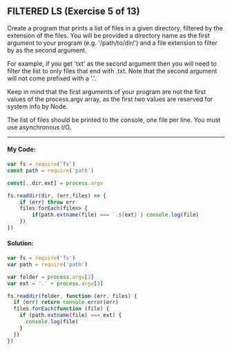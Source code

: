  ## FILTERED LS (Exercise 5 of 13)

  Create a program that prints a list of files in a given directory,
  filtered by the extension of the files. You will be provided a directory
  name as the first argument to your program (e.g. '/path/to/dir/') and a
  file extension to filter by as the second argument.

  For example, if you get 'txt' as the second argument then you will need to
  filter the list to only files that end with .txt. Note that the second
  argument will not come prefixed with a '.'.

  Keep in mind that the first arguments of your program are not the first
  values of the process.argv array, as the first two values are reserved for
  system info by Node.

  The list of files should be printed to the console, one file per line. You
  must use asynchronous I/O.


----
 #### My Code:

```javascript
var fs = require('fs')
const path = require('path')

const[,,dir,ext] = process.argv

fs.readdir(dir, (err,files) => {
    if (err) throw err
    files.forEach(file=> {
        if(path.extname(file) === `.${ext}`) console.log(file)
    })
})
```


 #### Solution:

```javascript
var fs = require('fs')
var path = require('path')

var folder = process.argv[2]
var ext = '.' + process.argv[3]

fs.readdir(folder, function (err, files) {
  if (err) return console.error(err)
  files.forEach(function (file) {
    if (path.extname(file) === ext) {
      console.log(file)
    }
  })
})
```

 <!-- ## Description of my code: -->